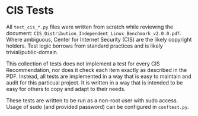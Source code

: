 CIS Tests
=========

All ``test_cis_*.py`` files were written from scratch while reviewing the
document: ``CIS_Distribution_Independent_Linux_Benchmark_v2.0.0.pdf``. Where
ambiguous, Center for Internet Security (CIS) are the likely copyright holders.
Test logic borrows from standard practices and is likely trivial/public-domain.

This collection of tests does not implement a test for every CIS Recommendation,
nor does it check each item exactly as described in the PDF. Instead, all tests
are implemented in a way that is easy to maintain and audit for this particual
project. It is written in a way that is intended to be easy for others to copy
and adapt to their needs.

These tests are written to be run as a non-root user with sudo access. Usage of
sudo (and provided password) can be configured in ``conftest.py``.
